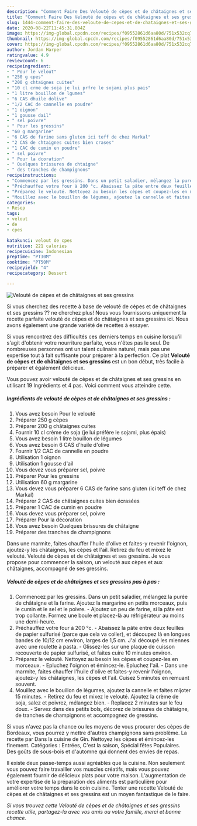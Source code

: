 ```yaml
---
description: "Comment Faire Des Velouté de cèpes et de châtaignes et ses gressins"
title: "Comment Faire Des Velouté de cèpes et de châtaignes et ses gressins"
slug: 1444-comment-faire-des-veloute-de-cepes-et-de-chataignes-et-ses-gressins
date: 2020-08-22T11:45:31.804Z
image: https://img-global.cpcdn.com/recipes/f09552861d6aa80d/751x532cq70/veloute-de-cepes-et-de-chataignes-et-ses-gressins-photo-principale-de-la-recette.jpg
thumbnail: https://img-global.cpcdn.com/recipes/f09552861d6aa80d/751x532cq70/veloute-de-cepes-et-de-chataignes-et-ses-gressins-photo-principale-de-la-recette.jpg
cover: https://img-global.cpcdn.com/recipes/f09552861d6aa80d/751x532cq70/veloute-de-cepes-et-de-chataignes-et-ses-gressins-photo-principale-de-la-recette.jpg
author: Jordan Harper
ratingvalue: 4.9
reviewcount: 6
recipeingredient:
- " Pour le velout"
- "250 g cpes"
- "200 g chtaignes cuites"
- "10 cl crme de soja je lui prfre le sojami plus pais"
- "1 litre bouillon de lgumes"
- "6 CAS dhuile dolive"
- "1/2 CAC de cannelle en poudre"
- "1 oignon"
- "1 gousse dail"
- " sel poivre"
- " Pour les gressins"
- "60 g margarine"
- "6 CAS de farine sans gluten ici teff de chez Markal"
- "2 CAS de chtaignes cuites bien crases"
- "1 CAC de cumin en poudre"
- " sel poivre"
- " Pour la dcoration"
- " Quelques brissures de chtaigne"
- " des tranches de champignons"
recipeinstructions:
- "Commencez par les gressins. Dans un petit saladier, mélangez la purée de châtaigne et la farine. Ajoutez la margarine en petits morceaux, puis le cumin et le sel et le poivre. Ajoutez un peu de farine, si la pâte est trop collante. Formez une boule et placez-là au réfrigérateur au moins une demi-heure."
- "Préchauffez votre four à 200 °c. Abaissez la pâte entre deux feuilles de papier sulfurisé (parce que cela va coller), et découpez là en longues bandes de 10/12 cm environ, larges de 1,5 cm. J&#39;ai découpé les miennes avec une roulette à pasta. Glissez-les sur une plaque de cuisson recouverte de papier sulfurisé, et faites cuire 10 minutes environ."
- "Préparez le velouté. Nettoyez au besoin les cèpes et coupez-les en morceaux. Epluchez l&#39;oignon et émincez-le. Epluchez l&#39;ail. Dans une marmite, faites chauffer l&#39;huile d&#39;olive et faites-y revenir l&#39;oignon, ajoutez-y les châtaignes, les cèpes et l&#39;ail. Cuisez 5 minutes en remuant souvent."
- "Mouillez avec le bouillon de légumes, ajoutez la cannelle et faites mijoter 15 minutes. Retirez du feu et mixez le velouté. Ajoutez la crème de soja, salez et poivrez, mélangez bien. Replacez 2 minutes sur le feu doux. Servez dans des petits bols, décorez de brissures de châtaigne, de tranches de champignons et accompagnez de gressins."
categories:
- Resep
tags:
- velout
- de
- cpes

katakunci: velout de cpes 
nutrition: 221 calories
recipecuisine: Indonesian
preptime: "PT30M"
cooktime: "PT50M"
recipeyield: "4"
recipecategory: Dessert

---
```



![Velouté de cèpes et de châtaignes et ses gressins](https://img-global.cpcdn.com/recipes/f09552861d6aa80d/751x532cq70/veloute-de-cepes-et-de-chataignes-et-ses-gressins-photo-principale-de-la-recette.jpg)

Si vous cherchez des recette à base de velouté de cèpes et de châtaignes et ses gressins ?? ne cherchez plus! Nous vous fournissons uniquement la recette parfaite velouté de cèpes et de châtaignes et ses gressins ici. Nous avons également une grande variété de recettes à essayer.

Si vous rencontrez des difficultés ces derniers temps en cuisine lorsqu'il s'agit d'obtenir votre nourriture parfaite, vous n'êtes pas le seul. De nombreuses personnes ont un talent culinaire naturel, mais pas une expertise tout à fait suffisante pour préparer à la perfection. Ce plat <strong> Velouté de cèpes et de châtaignes et ses gressins </strong> est un bon début, très facile à préparer et également délicieux.

<!--inarticleads1-->

Vous pouvez avoir velouté de cèpes et de châtaignes et ses gressins en utilisant 19 Ingrédients et 4 pas. Voici comment vous atteindre cette.

##### Ingrédients de velouté de cèpes et de châtaignes et ses gressins :

1. Vous avez besoin  Pour le velouté
1. Préparer 250 g cèpes
1. Préparer 200 g châtaignes cuites
1. Fournir 10 cl crème de soja (je lui préfère le sojami, plus épais)
1. Vous avez besoin 1 litre bouillon de légumes
1. Vous avez besoin 6 CAS d&#39;huile d&#39;olive
1. Fournir 1/2 CAC de cannelle en poudre
1. Utilisation 1 oignon
1. Utilisation 1 gousse d&#39;ail
1. Vous devez vous préparer  sel, poivre
1. Préparer  Pour les gressins
1. Utilisation 60 g margarine
1. Vous devez vous préparer 6 CAS de farine sans gluten (ici teff de chez Markal)
1. Préparer 2 CAS de châtaignes cuites bien écrasées
1. Préparer 1 CAC de cumin en poudre
1. Vous devez vous préparer  sel, poivre
1. Préparer  Pour la décoration
1. Vous avez besoin  Quelques brissures de châtaigne
1. Préparer  des tranches de champignons


Dans une marmite, faites chauffer l&#39;huile d&#39;olive et faites-y revenir l&#39;oignon, ajoutez-y les châtaignes, les cèpes et l&#39;ail. Retirez du feu et mixez le velouté. Velouté de cèpes et de châtaignes et ses gressins. Je vous propose pour commencer la saison, un velouté aux cèpes et aux châtaignes, accompagné de ses gressins. 

<!--inarticleads2-->

##### Velouté de cèpes et de châtaignes et ses gressins pas à pas :

1. Commencez par les gressins. Dans un petit saladier, mélangez la purée de châtaigne et la farine. Ajoutez la margarine en petits morceaux, puis le cumin et le sel et le poivre. - Ajoutez un peu de farine, si la pâte est trop collante. Formez une boule et placez-là au réfrigérateur au moins une demi-heure.
1. Préchauffez votre four à 200 °c. - Abaissez la pâte entre deux feuilles de papier sulfurisé (parce que cela va coller), et découpez là en longues bandes de 10/12 cm environ, larges de 1,5 cm. J&#39;ai découpé les miennes avec une roulette à pasta. - Glissez-les sur une plaque de cuisson recouverte de papier sulfurisé, et faites cuire 10 minutes environ.
1. Préparez le velouté. Nettoyez au besoin les cèpes et coupez-les en morceaux. - Epluchez l&#39;oignon et émincez-le. Epluchez l&#39;ail. - Dans une marmite, faites chauffer l&#39;huile d&#39;olive et faites-y revenir l&#39;oignon, ajoutez-y les châtaignes, les cèpes et l&#39;ail. Cuisez 5 minutes en remuant souvent.
1. Mouillez avec le bouillon de légumes, ajoutez la cannelle et faites mijoter 15 minutes. - Retirez du feu et mixez le velouté. Ajoutez la crème de soja, salez et poivrez, mélangez bien. - Replacez 2 minutes sur le feu doux. - Servez dans des petits bols, décorez de brissures de châtaigne, de tranches de champignons et accompagnez de gressins.


Si vous n&#39;avez pas la chance ou les moyens de vous procurer des cèpes de Bordeaux, vous pourrez y mettre d&#39;autres champignons sans problème. La recette par Dans la cuisine de Gin. Nettoyez les cèpes et émincez-les finement. Catégories : Entrées, C&#39;est la saison, Spécial fêtes Populaires. Des goûts de sous-bois et d&#39;automne qui donnent des envies de repas. 

<!--inarticleads1-->

<p>
Il existe deux passe-temps aussi agréables que la cuisine. Non seulement vous pouvez faire travailler vos muscles créatifs, mais vous pouvez également fournir de délicieux plats pour votre maison. L'augmentation de votre expertise de la préparation des aliments est particulière pour améliorer votre temps dans le coin cuisine. Tenter une recette Velouté de cèpes et de châtaignes et ses gressins est un moyen fantastique de le faire.
</p>

<p>
<i>Si vous trouvez cette Velouté de cèpes et de châtaignes et ses gressins recette utile, partagez-la avec vos amis ou votre famille, merci et bonne chance.</i>
</p>
